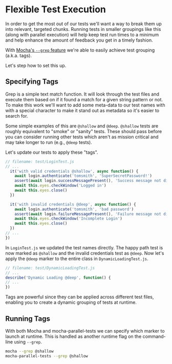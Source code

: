 # Flexible Test Execution

In order to get the most out of our tests we'll want a way to break them up into relevant, targeted chunks. Running tests in smaller groupings like this (along with parallel execution) will help keep test run times to a minimum and help enhance the amount of feedback you get in a timely fashion.

With [Mocha's `--grep` feature](https://github.com/mochajs/mocha/wiki/Tagging) we're able to easily achieve test grouping (a.k.a. tags).

Let's step how to set this up.

## Specifying Tags

Grep is a simple text match function. It will look through the test files and execute them based on if it found a match for a given string pattern or not. To make this work we'll want to add some meta-data to our test names with with a special character to make it stand out as metadata so it's easier to search for.

Some simple examples of this are `@shallow` and `@deep`. `@shallow` tests are roughly equivalent to "smoke" or "sanity" tests. These should pass before you can consider running other tests which aren't as mission critical and may take longer to run (e.g., `@deep` tests).

Let's update our tests to apply these "tags".

```javascript
// filename: test/LoginTest.js
// ...
  it('with valid credentials @shallow', async function() {
    await login.authenticate('tomsmith', 'SuperSecretPassword!')
    assert(await login.successMessagePresent(), 'Success message not displayed')
    await this.eyes.checkWindow('Logged in')
    await this.eyes.close()
  })

  it('with invalid credentials @deep', async function() {
    await login.authenticate('tomsmith', 'bad password')
    assert(await login.failureMessagePresent(), 'Failure message not displayed')
    await this.eyes.checkWindow('Incomplete Login')
    await this.eyes.close()
  })
// ...
})
```

In `LoginTest.js` we updated the test names directly. The happy path test is now marked as `@shallow` and the invalid credentials test as `@deep`. Now let's apply the `@deep` marker to the entire class in `DynamicLoadingTest.js`.

```javascript
// filename: test/DynamicLoadingTest.js
// ...
describe('Dynamic Loading @deep', function() {
// ...
})
```

Tags are powerful since they can be applied across different test files, enabling you to create a dynamic grouping of tests at runtime.

## Running Tags

With both Mocha and mocha-parallel-tests we can specify which marker to launch at runtime. This is handled as another runtime flag on the command-line using `--grep`.

```sh
mocha --grep @shallow
mocha-parallel-tests --grep @shallow
```
